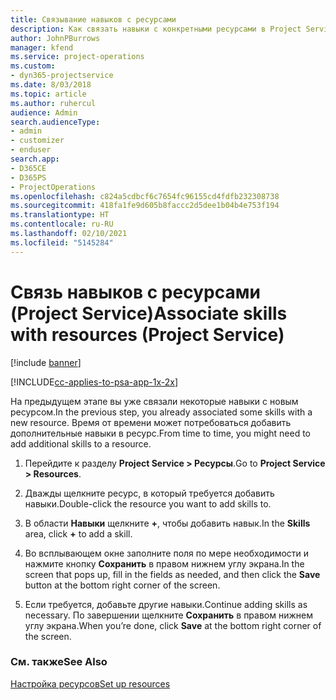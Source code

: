 ```yaml
---
title: Связывание навыков с ресурсами
description: Как связать навыки с конкретными ресурсами в Project Service
author: JohnPBurrows
manager: kfend
ms.service: project-operations
ms.custom:
- dyn365-projectservice
ms.date: 8/03/2018
ms.topic: article
ms.author: ruhercul
audience: Admin
search.audienceType:
- admin
- customizer
- enduser
search.app:
- D365CE
- D365PS
- ProjectOperations
ms.openlocfilehash: c824a5cdbcf6c7654fc96155cd4fdfb232308738
ms.sourcegitcommit: 418fa1fe9d605b8faccc2d5dee1b04b4e753f194
ms.translationtype: HT
ms.contentlocale: ru-RU
ms.lasthandoff: 02/10/2021
ms.locfileid: "5145284"
---
```

# <a name="associate-skills-with-resources-project-service"></a><span data-ttu-id="ae835-103">Связь навыков с ресурсами (Project Service)</span><span class="sxs-lookup"><span data-stu-id="ae835-103">Associate skills with resources (Project Service)</span></span>

[!include [banner](../includes/psa-now-project-operations.md)]

[!INCLUDE[cc-applies-to-psa-app-1x-2x](../includes/cc-applies-to-psa-app-1x-2x.md)]

<span data-ttu-id="ae835-104">На предыдущем этапе вы уже связали некоторые навыки с новым ресурсом.</span><span class="sxs-lookup"><span data-stu-id="ae835-104">In the previous step, you already associated some skills with  a new resource.</span></span> <span data-ttu-id="ae835-105">Время от времени может потребоваться добавить дополнительные навыки в ресурс.</span><span class="sxs-lookup"><span data-stu-id="ae835-105">From time to time, you might need to add additional skills to a resource.</span></span>  
  
1.  <span data-ttu-id="ae835-106">Перейдите к разделу **Project Service > Ресурсы**.</span><span class="sxs-lookup"><span data-stu-id="ae835-106">Go to **Project Service > Resources**.</span></span>  
  
2.  <span data-ttu-id="ae835-107">Дважды щелкните ресурс, в который требуется добавить навыки.</span><span class="sxs-lookup"><span data-stu-id="ae835-107">Double-click the resource you want to add skills to.</span></span>  
  
3.  <span data-ttu-id="ae835-108">В области **Навыки** щелкните **+**, чтобы добавить навык.</span><span class="sxs-lookup"><span data-stu-id="ae835-108">In the **Skills** area, click **+** to add a skill.</span></span>  
  
4.  <span data-ttu-id="ae835-109">Во всплывающем окне заполните поля по мере необходимости и нажмите кнопку **Сохранить** в правом нижнем углу экрана.</span><span class="sxs-lookup"><span data-stu-id="ae835-109">In the screen that pops up, fill in the fields as needed, and then click the **Save** button at the bottom right corner of the screen.</span></span>  
  
5.  <span data-ttu-id="ae835-110">Если требуется, добавьте другие навыки.</span><span class="sxs-lookup"><span data-stu-id="ae835-110">Continue adding skills as necessary.</span></span> <span data-ttu-id="ae835-111">По завершении щелкните **Сохранить** в правом нижнем углу экрана.</span><span class="sxs-lookup"><span data-stu-id="ae835-111">When you’re done, click **Save** at the bottom right corner of the screen.</span></span>  
  
### <a name="see-also"></a><span data-ttu-id="ae835-112">См. также</span><span class="sxs-lookup"><span data-stu-id="ae835-112">See Also</span></span>  
 [<span data-ttu-id="ae835-113">Настройка ресурсов</span><span class="sxs-lookup"><span data-stu-id="ae835-113">Set up resources</span></span>](../psa/set-up-resources.md)
